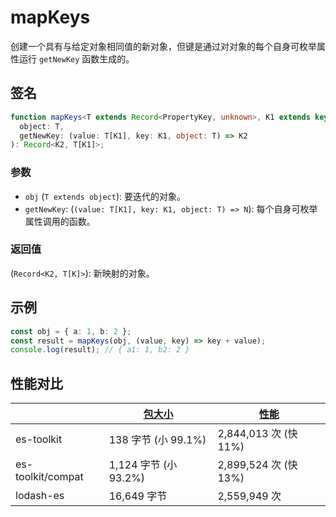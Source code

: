 # mapKeys

创建一个具有与给定对象相同值的新对象，但键是通过对对象的每个自身可枚举属性运行 `getNewKey` 函数生成的。

## 签名

```typescript
function mapKeys<T extends Record<PropertyKey, unknown>, K1 extends keyof T, K2 extends PropertyKey>(
  object: T,
  getNewKey: (value: T[K1], key: K1, object: T) => K2
): Record<K2, T[K1]>;
```

### 参数

- `obj` (`T extends object`): 要迭代的对象。
- `getNewKey`: (`(value: T[K1], key: K1, object: T) => N`): 每个自身可枚举属性调用的函数。

### 返回值

(`Record<K2, T[K]>`): 新映射的对象。

## 示例

```typescript
const obj = { a: 1, b: 2 };
const result = mapKeys(obj, (value, key) => key + value);
console.log(result); // { a1: 1, b2: 2 }
```

## 性能对比

|                   | [包大小](../../bundle-size.md) | [性能](../../performance.md) |
| ----------------- | ------------------------------ | ---------------------------- |
| es-toolkit        | 138 字节 (小 99.1%)            | 2,844,013 次 (快 11%)        |
| es-toolkit/compat | 1,124 字节 (小 93.2%)          | 2,899,524 次 (快 13%)        |
| lodash-es         | 16,649 字节                    | 2,559,949 次                 |
